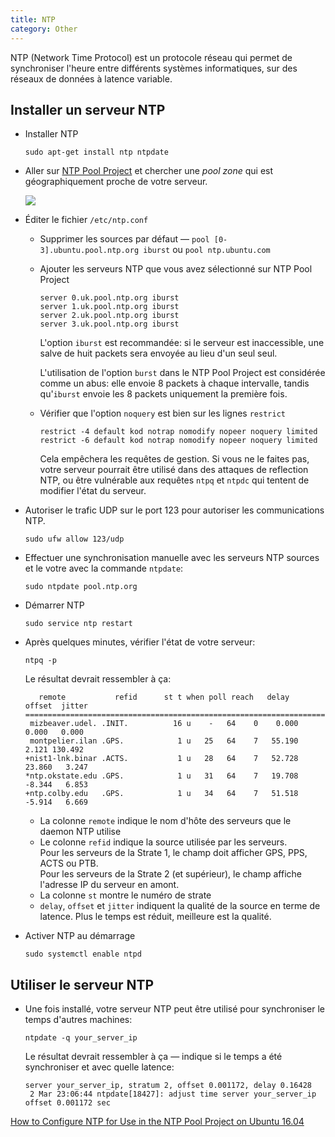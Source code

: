 ```yaml
---
title: NTP
category: Other
---
```


NTP (Network Time Protocol) est un protocole réseau qui permet de synchroniser l'heure entre différents systèmes informatiques, sur des réseaux de données à latence variable.

## Installer un serveur NTP

* Installer NTP

  ```
  sudo apt-get install ntp ntpdate
  ```

* Aller sur [NTP Pool Project](http://www.pool.ntp.org/en/) et chercher une *pool zone* qui est géographiquement proche de votre serveur.

   <pre><img src="https://i.imgur.com/ypXwevK.png"></pre>

* Éditer le fichier `/etc/ntp.conf`

  * Supprimer les sources par défaut — `pool [0-3].ubuntu.pool.ntp.org iburst` ou `pool ntp.ubuntu.com`

  * Ajouter les serveurs NTP que vous avez sélectionné sur NTP Pool Project

    ```
    server 0.uk.pool.ntp.org iburst
    server 1.uk.pool.ntp.org iburst
    server 2.uk.pool.ntp.org iburst
    server 3.uk.pool.ntp.org iburst
    ```

    L'option `iburst` est recommandée: si le serveur est inaccessible, une salve de huit packets sera envoyée au lieu d'un seul seul.

    L'utilisation de l'option `burst` dans le NTP Pool Project est considérée comme un abus: elle envoie 8 packets à chaque intervalle, tandis qu'`iburst` envoie les 8 packets uniquement la première fois.

  * Vérifier que l'option `noquery` est bien sur les lignes `restrict`

    ```
    restrict -4 default kod notrap nomodify nopeer noquery limited
    restrict -6 default kod notrap nomodify nopeer noquery limited
    ```

    Cela empêchera les requêtes de gestion. Si vous ne le faites pas, votre serveur pourrait être utilisé dans des attaques de reflection NTP, ou être vulnérable aux requêtes `ntpq` et `ntpdc` qui tentent de modifier l'état du serveur.

* Autoriser le trafic UDP sur le port 123 pour autoriser les communications NTP.

  ```
  sudo ufw allow 123/udp
  ```

* Effectuer une synchronisation manuelle avec les serveurs NTP sources et le votre avec la commande `ntpdate`:

  ```
  sudo ntpdate pool.ntp.org
  ```

* Démarrer NTP

  ```
  sudo service ntp restart
  ```

* Après quelques minutes, vérifier l'état de votre serveur:

  ```
  ntpq -p
  ```

  Le résultat devrait ressembler à ça:

  ```
     remote           refid      st t when poll reach   delay   offset  jitter
  ==============================================================================
   mizbeaver.udel. .INIT.          16 u    -   64    0    0.000    0.000   0.000
   montpelier.ilan .GPS.            1 u   25   64    7   55.190    2.121 130.492
  +nist1-lnk.binar .ACTS.           1 u   28   64    7   52.728   23.860   3.247
  *ntp.okstate.edu .GPS.            1 u   31   64    7   19.708   -8.344   6.853
  +ntp.colby.edu   .GPS.            1 u   34   64    7   51.518   -5.914   6.669
  ```

  * La colonne `remote` indique le nom d'hôte des serveurs que le daemon NTP utilise
  * Le colonne `refid` indique la source utilisée par les serveurs.  
    Pour les serveurs de la Strate 1, le champ doit afficher GPS, PPS, ACTS ou PTB.  
    Pour les serveurs de la Strate 2 (et supérieur), le champ affiche l'adresse IP du serveur en amont.
  * La colonne `st` montre le numéro de strate
  * `delay`, `offset` et `jitter` indiquent la qualité de la source en terme de latence. Plus le temps est réduit, meilleure est la qualité.

* Activer NTP au démarrage

  ```
  sudo systemctl enable ntpd
  ```

## Utiliser le serveur NTP

* Une fois installé, votre serveur NTP peut être utilisé pour synchroniser le temps d'autres machines:

  ```
  ntpdate -q your_server_ip
  ```

  Le résultat devrait ressembler à ça — indique si le temps a été synchroniser et avec quelle latence:

  ```
  server your_server_ip, stratum 2, offset 0.001172, delay 0.16428
   2 Mar 23:06:44 ntpdate[18427]: adjust time server your_server_ip offset 0.001172 sec
  ```

[How to Configure NTP for Use in the NTP Pool Project on Ubuntu 16.04](https://www.digitalocean.com/community/tutorials/how-to-configure-ntp-for-use-in-the-ntp-pool-project-on-ubuntu-16-04)